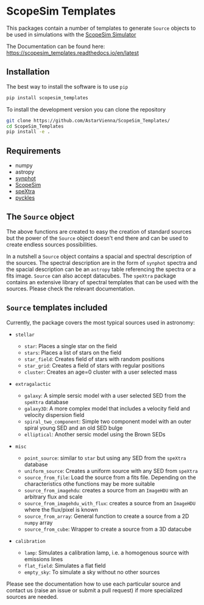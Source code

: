 # ScopeSim Templates

This packages contain a number of templates to generate `Source` objects to be used in simulations with the [ScopeSim Simulator](https://scopesim.readthedocs.io/en/latest/)

The Documentation can be found here: https://scopesim_templates.readthedocs.io/en/latest

## Installation

The best way to install the software is to use `pip`

``` bash
pip install scopesim_templates
```

To install the development version you can clone the repository

``` bash
git clone https://github.com/AstarVienna/ScopeSim_Templates/
cd ScopeSim_Templates
pip install -e .
```

## Requirements

- numpy
- astropy
- [synphot](https://synphot.readthedocs.io/en/latest/index.html)
- [ScopeSim](https://scopesim.readthedocs.io/en/latest/)
- [speXtra](https://spextra.readthedocs.io/en/latest/)
- [pyckles](https://pyckles.readthedocs.io/en/latest/)

## The `Source` object

The above functions are created to easy the creation of standard sources but the power of the `Source` object doesn't end there and can be used to create endless sources possibilities.

In a nutshell a `Source` object contains a spacial and spectral description of the sources. The spectral description are in the form of `synphot` spectra and the spacial description can be an `astropy` table referencing the spectra or a fits image. `Source` can also accept datacubes. The `speXtra` package contains an extensive library of spectral templates that can be used with the sources. Please check the relevant documentation.

## `Source` templates included

Currently, the package covers the most typical sources used in astronomy:

- `stellar`
  - `star`: Places a single star on the field
  - `stars`: Places a list of stars on the field
  - `star_field`: Creates field of stars with random positions
  - `star_grid`: Creates a field of stars with regular positions
  - `cluster`: Creates an age=0 cluster with a user selected mass

- `extragalactic`  
  - `galaxy`: A simple sersic model with a user selected SED from the `speXtra` database
  - `galaxy3D`: A more complex model that includes a velocity field and velocity dispersion field
  - `spiral_two_component`: Simple two component model with an outer spiral young SED and an old SED bulge
  - `elliptical`: Another sersic model using the Brown SEDs

- `misc`  
  - `point_source`: similar to `star` but using any SED from the `speXtra` database
  - `uniform_source`: Creates a uniform source with any SED from `speXtra`
  - `source_from_file`: Load the source from a fits file. Depending on the characteristics othe functions may be more suitable
  - `source_from_imagehdu`: creates a source from an `ImageHDU` with an arbitrary flux and scale
  - `source_from_imagehdu_with_flux`: creates a source from an `ImageHDU` where the flux/pixel is known
  - `source_from_array`: General function to create a source from a 2D `numpy` array
  - `source_from_cube`: Wrapper to create a source from a 3D datacube

- `calibration`  
  - `lamp`: Simulates a calibration lamp, i.e. a homogenous source with emissions lines
  - `flat_field`: Simulates a flat field
  - `empty_sky`: To simulate a sky without no other sources

Please see the documentation how to use each particular source and contact us (raise an issue or submit a pull request) if more specialized sources are needed.
